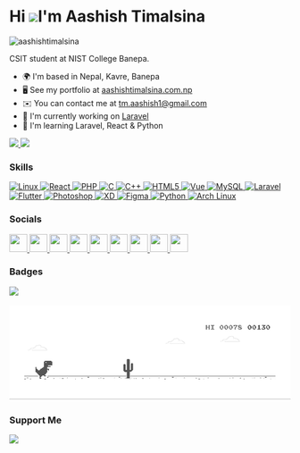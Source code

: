 Hi ![](https://user-images.githubusercontent.com/18350557/176309783-0785949b-9127-417c-8b55-ab5a4333674e.gif)I'm Aashish Timalsina
=======================================================================================================================================
 
<p align="left"> 
    <img src="https://komarev.com/ghpvc/?username=aashishtimalsina&label=Profile%20views&color=0e75b6&style=flat" alt="aashishtimalsina" />
    </p>
CSIT student at NIST College Banepa.

*   🌍  I'm based in Nepal, Kavre, Banepa
*   🖥️  See my portfolio at [aashishtimalsina.com.np](http://aashishtimalsina.com.np)
*   ✉️  You can contact me at [tm.aashish1@gmail.com](mailto:tm.aashish1@gmail.com)
*   🚀  I'm currently working on [Laravel](http://laravel.com/)
*   🧠  I'm learning Laravel, React & Python
<a href="https://www.github.com/aashishtimalsina" target="_blank" rel="noreferrer">
    <img src="https://img.shields.io/github/followers/aashishtimalsina?logo=github&style=for-the-badge&color=facc15&labelColor=365314" />
</a>
<a href="https://www.twitter.com/@aashishtimi" target="_blank" rel="noreferrer">
    <img src="https://img.shields.io/twitter/follow/@aashishtimi?logo=github&style=for-the-badge&color=facc15&labelColor=365314"/>
</a>

### Skills 
<p align="left">
 <a href="https://www.linux.org/" target="_blank" rel="noreferrer">
    <img src="https://raw.githubusercontent.com/danielcranney/readme-generator/main/public/icons/skills/linux-colored.svg" width="36" height="36" alt="Linux" />
 </a>
  <a href="https://www.react.dev/" target="_blank" rel="noreferrer">
    <img src="https://raw.githubusercontent.com/danielcranney/readme-generator/main/public/icons/skills/react-colored.svg" width="36" height="36" alt="React" />
 </a>
<a href="https://www.php.net/" target="_blank" rel="noreferrer">
    <img src="https://raw.githubusercontent.com/danielcranney/readme-generator/main/public/icons/skills/php-colored.svg" width="36" height="36" alt="PHP" />
 </a>
<a href="https://docs.microsoft.com/en-us/cpp/?view=msvc-170" target="_blank" rel="noreferrer">
    <img src="https://raw.githubusercontent.com/danielcranney/readme-generator/main/public/icons/skills/c-colored.svg" width="36" height="36" alt="C" />
 </a>
<a href="https://docs.microsoft.com/en-us/cpp/?view=msvc-170" target="_blank" rel="noreferrer">
    <img src="https://raw.githubusercontent.com/danielcranney/readme-generator/main/public/icons/skills/cplusplus-colored.svg" width="36" height="36"                  alt="C++" />
</a>
<a href="https://developer.mozilla.org/en-US/docs/Glossary/HTML5" target="_blank" rel="noreferrer">
    <img src="https://raw.githubusercontent.com/danielcranney/readme-generator/main/public/icons/skills/html5-colored.svg" width="36" height="36"                      alt="HTML5"/>
</a>
<a href="https://vuejs.org/" target="_blank" rel="noreferrer">
    <img src="https://raw.githubusercontent.com/danielcranney/readme-generator/main/public/icons/skills/vuejs-colored.svg" width="36" height="36" alt="Vue"/>
</a>
<a href="https://www.mysql.com/" target="_blank" rel="noreferrer">
    <img src="https://raw.githubusercontent.com/danielcranney/readme-generator/main/public/icons/skills/mysql-colored.svg" width="36" height="36"                      alt="MySQL"/>
</a>
<a href="https://laravel.com/" target="_blank" rel="noreferrer">
    <img src="https://raw.githubusercontent.com/danielcranney/readme-generator/main/public/icons/skills/laravel-colored.svg" width="36" height="36"                    alt="Laravel" />
    </a>
<a href="https://flutter.dev/" target="_blank" rel="noreferrer">
    <img src="https://raw.githubusercontent.com/danielcranney/readme-generator/main/public/icons/skills/flutter-colored.svg" width="36" height="36"                    alt="Flutter" />
</a>
<a href="https://www.adobe.com/uk/products/photoshop.html" target="_blank" rel="noreferrer">
    <img src="https://raw.githubusercontent.com/danielcranney/readme-generator/main/public/icons/skills/photoshop-colored.svg" width="36" height="36"                  alt="Photoshop" />
</a>
<a href="https://www.adobe.com/uk/products/xd.html" target="_blank" rel="noreferrer">
    <img src="https://raw.githubusercontent.com/danielcranney/readme-generator/main/public/icons/skills/xd-colored.svg" width="36" height="36" alt="XD" />
</a>
<a href="https://www.figma.com/" target="_blank" rel="noreferrer">
    <img src="https://raw.githubusercontent.com/danielcranney/readme-generator/main/public/icons/skills/figma-colored.svg" width="36" height="36"                      alt="Figma"/>
</a>
 <a href="https://www.python.org/" target="_blank" rel="noreferrer">
    <img src="https://raw.githubusercontent.com/danielcranney/readme-generator/main/public/icons/skills/python-colored.svg" width="36" height="36"                      alt="Python"/>
</a>
 <a href="https://www.archlinux.org/" target="_blank" rel="noreferrer">
    <img src="https://archlinux.org/static/logos/archlinux-logo-dark-90dpi.ebdee92a15b3.png" height="36" alt="Arch Linux"/>
</a>
</p>
                    
 ### Socials
 <p align="left"> 
    <a href="https://discord.com/users/Aashish#6184" target="_blank" rel="noreferrer">
        <img src="https://raw.githubusercontent.com/danielcranney/readme-generator/main/public/icons/socials/discord.svg" width="32" height="32" />
    </a> 
    <a href="https://www.facebook.com/tm.aashish" target="_blank" rel="noreferrer">
        <img src="https://raw.githubusercontent.com/danielcranney/readme-generator/main/public/icons/socials/facebook.svg" width="32" height="32" />
    </a> 
    <a href="https://www.github.com/aashishtimalsina" target="_blank" rel="noreferrer">
        <img src="https://raw.githubusercontent.com/danielcranney/readme-generator/main/public/icons/socials/github.svg" width="32" height="32" />
    </a> 
    <a href="http://www.instagram.com/me.aaashish" target="_blank" rel="noreferrer">
        <img src="https://raw.githubusercontent.com/danielcranney/readme-generator/main/public/icons/socials/instagram.svg" width="32" height="32" />
    </a> 
    <a href="https://www.linkedin.com/in/aashish-timalsina-4b8156206" target="_blank" rel="noreferrer">
        <img src="https://raw.githubusercontent.com/danielcranney/readme-generator/main/public/icons/socials/linkedin.svg" width="32" height="32" />
    </a> 
    <a href="http://www.medium.com/@tm.aashish1" target="_blank" rel="noreferrer">
        <img src="https://raw.githubusercontent.com/danielcranney/readme-generator/main/public/icons/socials/medium.svg" width="32" height="32" />
    </a> 
    <a href="https://www.stackoverflow.com/users/20666695/aashish-timalsina" target="_blank" rel="noreferrer">
        <img src="https://raw.githubusercontent.com/danielcranney/readme-generator/main/public/icons/socials/stackoverflow.svg" width="32" height="32" />
    </a> 
    <a href="https://www.twitter.com/@aashishtimi" target="_blank" rel="noreferrer">
        <img src="https://raw.githubusercontent.com/danielcranney/readme-generator/main/public/icons/socials/twitter.svg" width="32" height="32" />
    </a> 
    <a href="https://www.youtube.com/@tm.aashish" target="_blank" rel="noreferrer">
        <img src="https://raw.githubusercontent.com/danielcranney/readme-generator/main/public/icons/socials/youtube.svg" width="32" height="32" />
    </a>
</p>

### Badges
<a href="http://www.github.com/aashishtimalsina">
    <img src="https://github-readme-streak-stats.herokuapp.com/?user=aashishtimalsina&stroke=facc15&background=365314&ring=84cc16&fire=84cc16&currStreakNum=facc15&currStreakLabel=84cc16&sideNums=facc15&sideLabels=facc15&dates=facc15&hide_border=true" />
</a>

 ![image](https://github.com/whoami15/whoami15/blob/master/dino.gif) 

### Support Me
<a href="https://www.buymeacoffee.com/tm.aashish1">
    <img src="https://cdn.buymeacoffee.com/buttons/v2/default-yellow.png" width="200" />
</a>
